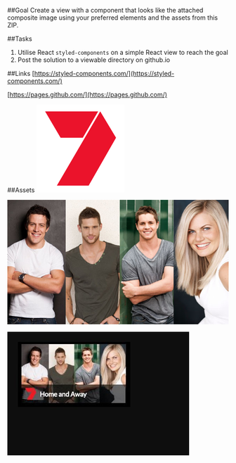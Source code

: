 ##Goal
Create a view with a component that looks like the attached composite image using your preferred elements and the assets from this ZIP.

##Tasks
1. Utilise React `styled-components` on a simple React view to reach the goal
1. Post the solution to a viewable directory on github.io

##Links
[https://styled-components.com/](https://styled-components.com/)

[https://pages.github.com/](https://pages.github.com/)

##Assets
![logo.png](src/assets/img/logo.png)

![tile.jpg](src/assets/img/tile.jpg)

![composite.jpg](src/assets/img/composite.jpg)
